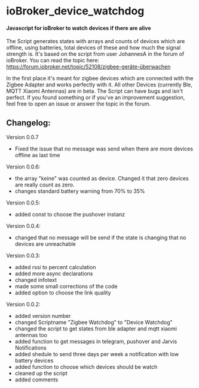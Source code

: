 # ioBroker_device_watchdog
#### Javascript for ioBroker to watch devices if there are alive
The Script generates states with arrays and counts of devices which are offline, using batteries, total devices of these and how much the signal strength is.
It's based on the script from user JohannesA in the forum of ioBroker. You can read the topic here:
https://forum.iobroker.net/topic/52108/zigbee-geräte-überwachen

In the first place it's meant for zigbee devices which are connected with the Zigbee Adapter and works perfectly with it.
All other Devices (currently Ble, MQTT Xiaomi Antennas) are in beta.
The Script can have bugs and isn't perfect. If you found something or if you've an improvement suggestion, feel free to open an issue or answer the topic in the forum.

## Changelog:
Version 0.0.7
- Fixed the issue that no message was send when there are more devices offline as last time

Version 0.0.6:
- the array "keine" was counted as device. Changed it that zero devices are really count as zero.
- changes standard battery warning from 70% to 35%

Version 0.0.5:
- added const to choose the pushover instanz

Version 0.0.4:
- changed that no message will be send if the state is changing that no devices are unreachable

Version 0.0.3:
- added rssi to percent calculation
- added more async declarations
- changed infotext
- made some small corrections of the code
- added option to choose the link quality

Version 0.0.2:
- added version number
- changed Scriptname "Zigbee Watchdog" to "Device Watchdog"
- changed the script to get states from ble adapter and mqtt xiaomi antennas too
- added function to get messages in telegram, pushover and Jarvis Notifications
- added shedule to send three days per week a notification with low battery devices
- added function to choose which devices should be watch
- cleaned up the script
- added comments
